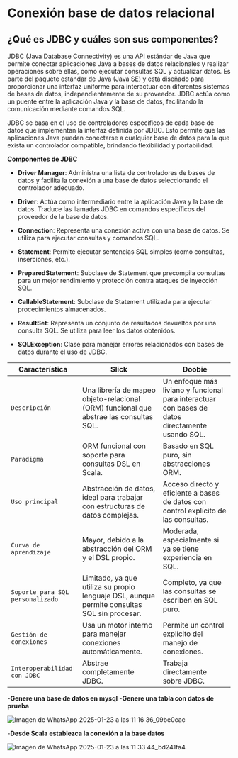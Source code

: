 # Conexión base de datos relacional

## ¿Qué es JDBC y cuáles son sus componentes?

JDBC (Java Database Connectivity) es una API estándar de Java que permite conectar aplicaciones Java a bases de datos relacionales y realizar operaciones sobre ellas, como ejecutar consultas SQL y actualizar datos. Es parte del paquete estándar de Java (Java SE) y está diseñado para proporcionar una interfaz uniforme para interactuar con diferentes sistemas de bases de datos, independientemente de su proveedor. JDBC actúa como un puente entre la aplicación Java y la base de datos, facilitando la comunicación mediante comandos SQL.

JDBC se basa en el uso de controladores específicos de cada base de datos que implementan la interfaz definida por JDBC. Esto permite que las aplicaciones Java puedan conectarse a cualquier base de datos para la que exista un controlador compatible, brindando flexibilidad y portabilidad.

**Componentes de JDBC**

- **Driver Manager**: Administra una lista de controladores de bases de datos y facilita la conexión a una base de datos seleccionando el controlador adecuado.

- **Driver**: Actúa como intermediario entre la aplicación Java y la base de datos. Traduce las llamadas JDBC en comandos específicos del proveedor de la base de datos.

- **Connection**: Representa una conexión activa con una base de datos. Se utiliza para ejecutar consultas y comandos SQL.

- **Statement**: Permite ejecutar sentencias SQL simples (como consultas, inserciones, etc.).

- **PreparedStatement**: Subclase de Statement que precompila consultas para un mejor rendimiento y protección contra ataques de inyección SQL.

- **CallableStatement**: Subclase de Statement utilizada para ejecutar procedimientos almacenados.

- **ResultSet**: Representa un conjunto de resultados devueltos por una consulta SQL. Se utiliza para leer los datos obtenidos.

- **SQLException**: Clase para manejar errores relacionados con bases de datos durante el uso de JDBC.


| **Característica**      | **Slick** | **Doobie**                                    | 
|---------------------------|------------------|------------------------------------------------ |
| `Descripción`  | Una librería de mapeo objeto-relacional (ORM) funcional que abstrae las consultas SQL. |Un enfoque más liviano y funcional para interactuar con bases de datos directamente usando SQL. |                                                    |
| `Paradigma`   | ORM funcional con soporte para consultas DSL en Scala.         | Basado en SQL puro, sin abstracciones ORM. | 
| `Uso principal` | Abstracción de datos, ideal para trabajar con estructuras de datos complejas.          | Acceso directo y eficiente a bases de datos con control explícito de las consultas. |       
| `Curva de aprendizaje`| Mayor, debido a la abstracción del ORM y el DSL propio. |Moderada, especialmente si ya se tiene experiencia en SQL. | 
| `Soporte para SQL personalizado` | Limitado, ya que utiliza su propio lenguaje DSL, aunque permite consultas SQL sin procesar. | Completo, ya que las consultas se escriben en SQL puro. | 
| `Gestión de conexiones` | Usa un motor interno para manejar conexiones automáticamente.          |  Permite un control explícito del manejo de conexiones.|  
| `Interoperabilidad con JDBC`                | Abstrae completamente JDBC.        | Trabaja directamente sobre JDBC.        |      


-**Genere una base de datos en mysql**
-**Genere una tabla con datos de prueba**

![Imagen de WhatsApp 2025-01-23 a las 11 16 36_09be0cac](https://github.com/user-attachments/assets/24b60397-4080-4c8a-ab50-b7fff95b9753)

-**Desde Scala establezca la conexión a la base datos**

![Imagen de WhatsApp 2025-01-23 a las 11 33 44_bd241fa4](https://github.com/user-attachments/assets/98caa93f-86f0-4f90-be66-f892610a22e5)


